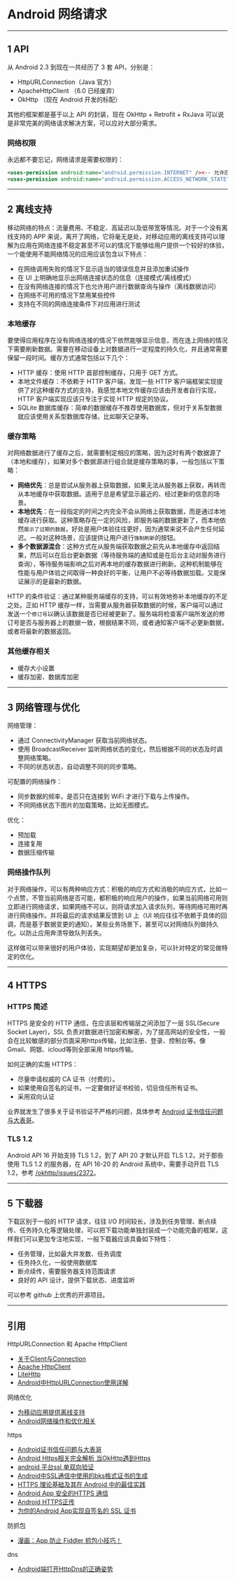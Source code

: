 # Android 网络请求

---
## 1 API

从 Android 2.3 到现在一共经历了 3 套 API，分别是：

- HttpURLConnection（Java 官方）
- ApacheHttpClient （6.0 已经废弃）
- OkHttp （现在 Android 开发的标配）

其他的框架都是基于以上 API 的封装，现在 OkHttp + Retrofit + RxJava 可以说是非常完美的网络请求解决方案，可以应对大部分需求。

### 网络权限

永远都不要忘记，网络请求是需要权限的：

```xml
<uses-permission android:name="android.permission.INTERNET" /><-- 允许应用程序打开网络套接字 -->
<uses-permission android:name="android.permission.ACCESS_NETWORK_STATE" /><-- 允许应用程序访问网络连接信息 -->
```

---
## 2 离线支持

移动网络的特点：流量费用、不稳定、高延迟以及低带宽等情况。对于一个没有离线支持的 APP 来说，离开了网络，它将毫无是处，对移动应用的离线支持可以理解为应用在网络连接不稳定甚至不可以的情况下能够给用户提供一个较好的体验，一个能使用不能网络情况的应用应该包含以下特点：

- 在网络调用失败的情况下显示适当的错误信息并且添加重试操作
- 在 UI 上明确地显示出网络连接状态的信息（连接模式/离线模式）
- 在没有网络连接的情况下也允许用户进行数据查询与操作（离线数据访问）
- 在网络不可用的情况下禁用某些控件
- 支持在不同的网络连接条件下对应用进行测试

### 本地缓存

要使得应用程序在没有网络连接的情况下依然能够显示信息，而在连上网络的情况下需要刷新数据。需要在移动设备上对数据进行一定程度的持久化，并且通常需要保留一段时间。缓存方式通常包括以下几个：

- HTTP 缓存：使用 HTTP 首部控制缓存，只用于 GET 方式。
- 本地文件缓存：不依赖于 HTTP 客户端，发现一些 HTTP 客户端框架实现提供了对这种缓存方式的支持，我感觉本地文件缓存应该由开发者自行实现，HTTP 客户端实现应该只专注于实现 HTTP 规定的协议。
- SQLite 数据库缓存：简单的数据缓存不推荐使用数据库，但对于关系型数据就应该使用关系型数据库存储，比如聊天记录等。


### 缓存策略

对网络数据进行了缓存之后，就需要制定相应的策略，因为这时有两个数据源了（本地和缓存），如果对多个数据源进行组合就是缓存策略的事，一般包括以下策略：

- **网络优先**：总是尝试从服务器上获取数据，如果无法从服务器上获取，再转而从本地缓存中获取数据。适用于总是希望显示最近的、经过更新的信息的场景。
- **本地优先**：在一段指定的时间之内完全不会从网络上获取数据，而是通过本地缓存进行获取。这种策略存在一定的风险，即服务端的数据更新了，而本地依然`展示了过期的数据`，好处是用户体验往往更好，因为通常来说不会产生任何延迟。一般对这种场景，应该提供让用户进行`强制刷新`的按钮。
- **多个数据源混合**：这种方式在从服务端获取数据之前先从本地缓存中返回结果，然后可以在后台更新数据（等待服务端的通知或是在后台主动对服务进行查询），等待服务端影响之后对再本地的缓存数据进行刷新。这种机制能够在性能与用户体验之间取得一种良好的平衡，让用户不必等待数据加载。又能保证展示的是最新的数据。

HTTP 的条件验证：通过某种服务端缓存的支持，可以有效地弥补本地缓存的不足之处。正如 HTTP 缓存一样，当需要从服务器获取数据的时候，客户端可以通过发送一个`修订号`以确认该数据是否已经被更新了。服务端将检查客户端所发送的修订号是否与服务器上的数据一致，根据结果不同，或者通知客户端不必更新数据，或者将最新的数据返回。

### 其他缓存相关

- 缓存大小设置
- 缓存加密、数据库加密

---
## 3 网络管理与优化

网络管理：

- 通过 ConnectivityManager 获取当前网络状态。
- 使用 BroadcastReceiver 监听网络状态的变化，然后根据不同的状态及时调整网络策略。
- 不同的状态状态，自动调整不同的同步策略。

可配置的网络操作：

- 同步数据的频率，是否只在连接到 WiFi 才进行下载与上传操作。
- 不同网络状态下图片的加载策略，比如无图模式。

优化：

- 预加载
- 连接复用
- 数据压缩传输

### 网络操作队列

对于网络操作，可以有两种响应方式：积极的响应方式和消极的响应方式，比如一个点赞，不管当前网络是否可能，都积极的响应用户的操作，如果当前网络可用则立即进行网络请求，如果网络不可以，则将请求加入请求队列，等待网络可用时再进行网络操作。并将最后的请求结果反馈到 UI 上（UI 响应往往不依赖于具体的回调，而是基于数据变更的通知）。某些业务场景下，甚至可以对网络队列做持久化。以防止应用奔溃导致队列丢失。

这样做可以带来很好的用户体验，实现期望却更加复杂，可以针对特定的常见做特定的优化。


---
## 4 HTTPS

### HTTPS 简述

HTTPS 是安全的 HTTP 通信，在应该层和传输层之间添加了一层 SSL(Secure Socket Layer)，SSL 负责对数据进行加密和解密，为了提高网站的安全性，一般会在比较敏感的部分页面采用https传输，比如注册、登录、控制台等。像Gmail、网银、icloud等则全部采用 https传输。

如何正确的实施 HTTPS：

- 尽量申请权威的 CA 证书（付费的）。
- 如果使用自签名的证书，一定要做好证书校验，切忌信任所有证书。
- 采用双向认证

业界就发生了很多关于证书验证不严格的问题，具体参考 [Android 证书信任问题与大表哥](http://www.91ri.org/12540.html)。


### TLS 1.2

Android API 16 开始支持 TLS 1.2，到了 API 20 才默认开启 TLS 1.2。对于那些使用 TLS 1.2 的服务器，在 API 16-20 的 Android 系统中，需要手动开启 TLS 1.2，参考 [/okhttp/issues/2372](https://github.com/square/okhttp/issues/2372)。

---
## 5 下载器

下载区别于一般的 HTTP 请求，往往 I/O 时间较长，涉及到任务管理、断点续传、任务持久化等逻辑处理，可以把下载功能单独封装成一个功能完备的框架，这样我们可以更加专注地实现，一般下载器应该具备如下特性：

- 任务管理，比如最大并发数、任务调度
- 任务持久化，一般使用数据库
- 断点续传，需要服务器支持范围请求
- 良好的 API 设计，提供下载状态、进度监听

可以参考 github 上优秀的开源项目。

---
## 引用

HttpURLConnection 和 Apache HttpClient

- [关于Client与Connection](http://android-developers.blogspot.com/2011/09/androids-http-clients.html)
- [Apache HttpClient](http://hc.apache.org/downloads.cgi)
- [LiteHttp](https://github.com/litesuits/android-lite-http)
- [Android中HttpURLConnection使用详解](http://blog.csdn.net/iispring/article/details/51474529)


网络优化

- [为移动应用提供离线支持](http://www.infoq.com/cn/articles/mobile-apps-offline-support)
- [Android网络操作和优化相关](http://blog.csdn.net/sdkfjksf/article/details/51645315)

https

- [Android证书信任问题与大表哥](http://www.91ri.org/12540.html)
- [Android Https相关完全解析 当OkHttp遇到Https](http://blog.csdn.net/lmj623565791/article/details/48129405)
- [android 平台ssl 单双向验证](http://blog.csdn.net/hfeng101/article/details/10163627)
- [Android中SSL通信中使用的bks格式证书的生成](https://blog.csdn.net/bailyzheng/article/details/54313356)
- [HTTPS 理论基础及其在 Android 中的最佳实践](http://blog.csdn.net/iispring/article/details/51615631)
- [Android App 安全的HTTPS 通信](https://yq.aliyun.com/articles/64810?spm=5176.8067842.tagmain.41.0LO1b6)
- [Android HTTPS正传](https://www.jianshu.com/p/458c0ba92026)
- [为你的Android App实现自签名的 SSL 证书](http://www.open-open.com/lib/view/open1413071600531.html)

防抓包

- [漫画：App 防止 Fiddler 抓包小技巧！](http://vlambda.com/wz_xby9j2HnOT.html)

dns

- [Android端打开HttpDns的正确姿势](https://www.jianshu.com/p/b0c154215b48)
